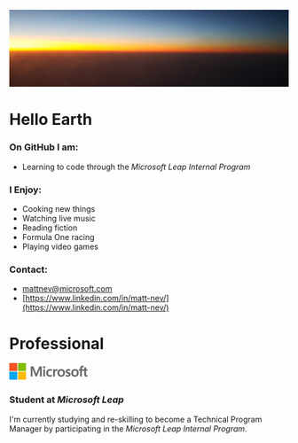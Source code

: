 ![](https://github.com/matt-nev/matt-nev/blob/main/banner.jpg)

# Hello Earth

### **On GitHub I am:**
- Learning to code through the *Microsoft Leap Internal Program* 

### **I Enjoy:**
- Cooking new things 
- Watching live music 
- Reading fiction
- Formula One racing 
- Playing video games 

### **Contact:**
- [mattnev@microsoft.com](mattnev@microsoft.com)
- [https://www.linkedin.com/in/matt-nev/](https://www.linkedin.com/in/matt-nev/)
# Professional 
![](https://github.com/matt-nev/matt-nev/blob/main/microsoft.png)

### **Student at *Microsoft Leap***

I'm currently studying and re-skilling to become a Technical Program Manager by participating in the *Microsoft Leap Internal Program*. 


